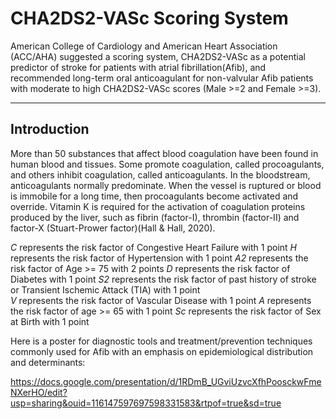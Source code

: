 # CHA2DS2-VASc Scoring System

American College of Cardiology and American Heart Association (ACC/AHA) suggested a scoring system, CHA2DS2-VASc as a potential predictor of stroke for patients with atrial fibrillation(Afib), and recommended long-term oral anticoagulant for non-valvular Afib patients with moderate to high CHA2DS2-VASc scores (Male >=2 and Female >=3).

---

## **Introduction**

More than 50 substances that affect blood coagulation have been found in human blood and tissues. Some promote coagulation, called procoagulants, and others inhibit coagulation, called anticoagulants. In the bloodstream, anticoagulants normally predominate. When the vessel is ruptured or blood is immobile for a long time, then procoagulants become activated and override. Vitamin K is required for the activation of coagulation proteins produced by the liver, such as fibrin (factor-I), thrombin (factor-II) and factor-X (Stuart-Prower factor)(Hall & Hall, 2020).

*C* represents the risk factor of  Congestive Heart Failure with 1 point
*H* represents the risk factor of Hypertension with 1 point
*A2* represents the risk factor of Age >= 75 with 2 points
*D* represents the risk factor of Diabetes with 1 point
*S2* represents the risk factor of past history of stroke or Transient Ischemic Attack (TIA) with 1 point  
*V* represents the risk factor of Vascular Disease with 1 point
*A* represents the risk factor of age >= 65 with 1 point
*Sc* represents the risk factor of Sex at Birth with 1 point


Here is a poster for diagnostic tools and treatment/prevention techniques commonly used for Afib with an emphasis on epidemiological distribution and determinants:

   https://docs.google.com/presentation/d/1RDmB_UGviUzvcXfhPoosckwFmeNXerHO/edit?usp=sharing&ouid=116147597697598331583&rtpof=true&sd=true
